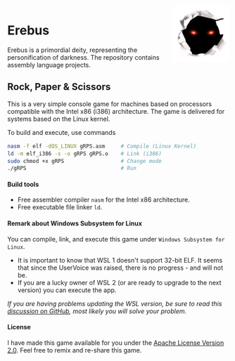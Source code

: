 <img src="ErebusLogo.png" align="right" />

# Erebus

Erebus is a primordial deity, representing the personification of darkness. The repository contains assembly language projects.

## Rock, Paper & Scissors

This is a very simple console game for machines based on processors compatible with the Intel x86 (i386) architecture. The game is delivered for systems based on the Linux kernel.

To build and execute, use commands

``` bash
nasm -f elf -dOS_LINUX gRPS.asm     # Compile (Linux Kernel)
ld -m elf_i386 -s -o gRPS gRPS.o    # Link (i386)
sudo chmod +x gRPS                  # Change mode
./gRPS                              # Run
```
#### Build tools
- Free assembler compiler `nasm` for the Intel x86 architecture.
- Free executable file linker `ld`. 

#### Remark about Windows Subsystem for Linux
You can compile, link, and execute this game under `Windows Subsystem for Linux`.
- It is important to know that WSL 1 doesn't support 32-bit ELF. It seems that since the UserVoice was raised, there is no progress - and will not be. 
- If you are a lucky owner of WSL 2 (or are ready to upgrade to the next version) you can execute the app. 

*If you are having problems updating the WSL version, be sure to read this [discussion on GitHub](https://github.com/microsoft/WSL/issues/5014), most likely you will solve your problem.*

#### License
I have made this game available for you under the [Apache License Version 2.0](https://www.apache.org/licenses/LICENSE-2.0.txt). Feel free to remix and re-share this game.